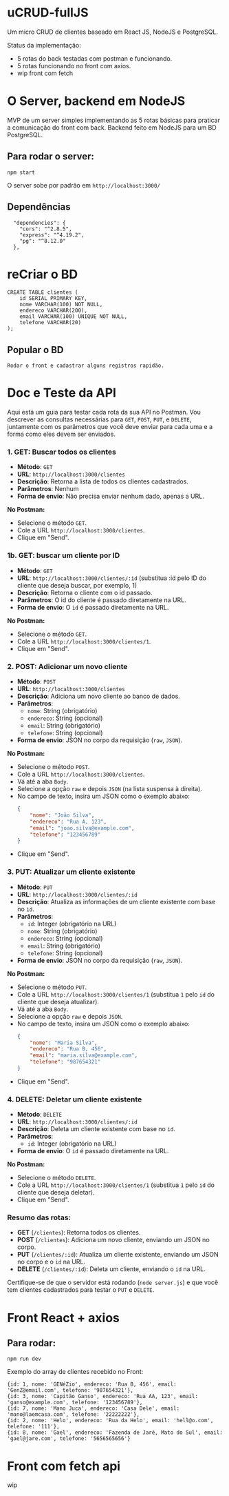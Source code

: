 # uCRUD-fullJS
Um micro CRUD de clientes baseado em React JS, NodeJS e PostgreSQL.




Status da implementação: 
- 5 rotas do back testadas com postman e funcionando.
- 5 rotas funcionando no front com axios.
- wip front com fetch



# O Server, backend em NodeJS

MVP de um server simples implementando as 5 rotas básicas para praticar a comunicação do front com back. Backend feito em NodeJS para um BD PostgreSQL.

## Para rodar o server:
```
npm start 
```

O server sobe por padrão em `http://localhost:3000/`

## Dependências
```
  "dependencies": {
    "cors": "^2.8.5",
    "express": "^4.19.2",
    "pg": "^8.12.0"
  },
```

# reCriar o BD
```
CREATE TABLE clientes (
    id SERIAL PRIMARY KEY,
    nome VARCHAR(100) NOT NULL,
    endereco VARCHAR(200),
    email VARCHAR(100) UNIQUE NOT NULL,
    telefone VARCHAR(20)
);
```
## Popular o BD
```
Rodar o front e cadastrar alguns registros rapidão.
```


# Doc e Teste da API
Aqui está um guia para testar cada rota da sua API no Postman. Vou descrever as consultas necessárias para `GET`, `POST`, `PUT`, e `DELETE`, juntamente com os parâmetros que você deve enviar para cada uma e a forma como eles devem ser enviados.

### 1. **GET: Buscar todos os clientes**
   - **Método**: `GET`
   - **URL**: `http://localhost:3000/clientes`
   - **Descrição**: Retorna a lista de todos os clientes cadastrados.
   - **Parâmetros**: Nenhum
   - **Forma de envio**: Não precisa enviar nenhum dado, apenas a URL.

   **No Postman:**
   - Selecione o método `GET`.
   - Cole a URL `http://localhost:3000/clientes`.
   - Clique em "Send".

### 1b. **GET: buscar um cliente por ID**
   - **Método**: `GET`
   - **URL**: `http://localhost:3000/clientes/:id` (substitua :id pelo ID do cliente que deseja buscar, por exemplo, 1)
   - **Descrição**: Retorna o cliente com o id passado.
   - **Parâmetros**: O id do cliente é passado diretamente na URL.
   - **Forma de envio**: O `id` é passado diretamente na URL.

   **No Postman:**
   - Selecione o método `GET`.
   - Cole a URL `http://localhost:3000/clientes/1`.
   - Clique em "Send".


### 2. **POST: Adicionar um novo cliente**
   - **Método**: `POST`
   - **URL**: `http://localhost:3000/clientes`
   - **Descrição**: Adiciona um novo cliente ao banco de dados.
   - **Parâmetros**:
     - `nome`: String (obrigatório)
     - `endereco`: String (opcional)
     - `email`: String (obrigatório)
     - `telefone`: String (opcional)
   - **Forma de envio**: JSON no corpo da requisição (`raw`, `JSON`).

   **No Postman:**
   - Selecione o método `POST`.
   - Cole a URL `http://localhost:3000/clientes`.
   - Vá até a aba `Body`.
   - Selecione a opção `raw` e depois `JSON` (na lista suspensa à direita).
   - No campo de texto, insira um JSON como o exemplo abaixo:
     ```json
     {
         "nome": "João Silva",
         "endereco": "Rua A, 123",
         "email": "joao.silva@example.com",
         "telefone": "123456789"
     }
     ```
   - Clique em "Send".

### 3. **PUT: Atualizar um cliente existente**
   - **Método**: `PUT`
   - **URL**: `http://localhost:3000/clientes/:id`
   - **Descrição**: Atualiza as informações de um cliente existente com base no `id`.
   - **Parâmetros**:
     - `id`: Integer (obrigatório na URL)
     - `nome`: String (obrigatório)
     - `endereco`: String (opcional)
     - `email`: String (obrigatório)
     - `telefone`: String (opcional)
   - **Forma de envio**: JSON no corpo da requisição (`raw`, `JSON`).

   **No Postman:**
   - Selecione o método `PUT`.
   - Cole a URL `http://localhost:3000/clientes/1` (substitua `1` pelo `id` do cliente que deseja atualizar).
   - Vá até a aba `Body`.
   - Selecione a opção `raw` e depois `JSON`.
   - No campo de texto, insira um JSON como o exemplo abaixo:
     ```json
     {
         "nome": "Maria Silva",
         "endereco": "Rua B, 456",
         "email": "maria.silva@example.com",
         "telefone": "987654321"
     }
     ```
   - Clique em "Send".

### 4. **DELETE: Deletar um cliente existente**
   - **Método**: `DELETE`
   - **URL**: `http://localhost:3000/clientes/:id`
   - **Descrição**: Deleta um cliente existente com base no `id`.
   - **Parâmetros**:
     - `id`: Integer (obrigatório na URL)
   - **Forma de envio**: O `id` é passado diretamente na URL.

   **No Postman:**
   - Selecione o método `DELETE`.
   - Cole a URL `http://localhost:3000/clientes/1` (substitua `1` pelo `id` do cliente que deseja deletar).
   - Clique em "Send".

### Resumo das rotas:

- **GET** (`/clientes`): Retorna todos os clientes.
- **POST** (`/clientes`): Adiciona um novo cliente, enviando um JSON no corpo.
- **PUT** (`/clientes/:id`): Atualiza um cliente existente, enviando um JSON no corpo e o `id` na URL.
- **DELETE** (`/clientes/:id`): Deleta um cliente, enviando o `id` na URL.

Certifique-se de que o servidor está rodando (`node server.js`) e que você tem clientes cadastrados para testar o `PUT` e `DELETE`. 



# Front React + axios

## Para rodar:
```
npm run dev
```



Exemplo do array de clientes recebido no Front:

```
{id: 1, nome: 'GENéZio', endereco: 'Rua B, 456', email: 'GenZ@email.com', telefone: '987654321'},
{id: 3, nome: 'Capitão Ganso', endereco: 'Rua AA, 123', email: 'ganso@example.com', telefone: '123456789'},
{id: 7, nome: 'Mano Juca', endereco: 'Casa Dele', email: 'mano@laemcasa.com', telefone: '22222222'},
{id: 2, nome: 'Helo', endereco: 'Rua da Helo', email: 'hell@o.com', telefone: '111'},
{id: 8, nome: 'Gael', endereco: 'Fazenda de Jaré, Mato do Sul', email: 'gael@jare.com', telefone: '5656565656'}
```


# Front com fetch api
wip